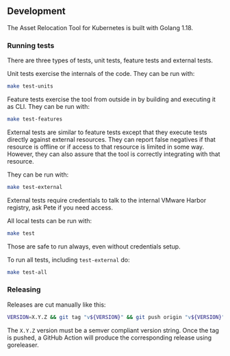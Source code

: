 ## Development

The Asset Relocation Tool for Kubernetes is built with Golang 1.18.

### Running tests

There are three types of tests, unit tests, feature tests and external tests.

Unit tests exercise the internals of the code. They can be run with:

```bash
make test-units
```

Feature tests exercise the tool from outside in by building and executing it as CLI. They can be run with:

```bash
make test-features
```

External tests are similar to feature tests except that they execute tests directly against external resources.
They can report false negatives if that resource is offline or if access to that resource is limited in some way.
However, they can also assure that the tool is correctly integrating with that resource.

They can be run with:

```bash
make test-external
```

External tests require credentials to talk to the internal VMware Harbor registry, ask Pete if you need access.

All local tests can be run with:

```bash
make test
```
Those are safe to run always, even without credentials setup.

To run all tests, including `test-external` do:
```bash
make test-all
```

### Releasing

Releases are cut manually like this:

```bash
VERSION=X.Y.Z && git tag "v${VERSION}" && git push origin "v${VERSION}"
```

The `X.Y.Z` version must be a semver compliant version string. Once the tag is pushed, a GitHub Action will produce the corresponding release using goreleaser.
